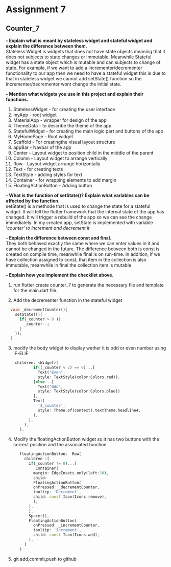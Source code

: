 
# Assignment 7 


## Counter_7

**- Explain what is meant by stateless widget and stateful widget and explain the difference between them.**<br>
Stateless Widget is widgets that does not have state objects meaning that it does not subjects to state changes or immutable. Meanwhile Stateful widget has a state object which is mutable and can subjects to change of state. For example, if we want to add a incrementer/decrementer functionality to our app then we need to have a stateful widget this is due to that in stateless widget we cannot add setState() function so the incrementer/decrementer wont change the initial state.
 
**- Mention what widgets you use in this project and explain their functions.**<br>
1. StatelessWidget - for creating the user interface
2. myApp - root widget
3. MaterialApp - wrapper for design of the app
4. ThemeData - to describe the theme of the app
6. StatefulWidget - for creating the main logic part and buttons of the app
7. MyHomePage - Root widget
8. Scaffold - For creatingthe visual layout structure
9. appBar - Navbar of the app
10. Center - Layout widget to position child in the middle of the parent
11. Column - Layout widget to arrange vertically
12. Row - Layout widget arrange horizontally
13. Text - for creating texts
14. TextStyle - adding styles for text
15. Container - for wrapping elements to add margin
16. FloatingActionButton - Adding button

**- What is the function of setState()? Explain what variables can be affected by the function.**<br>
setState() is a methode that is used to change the state for a stateful widget. It will tell the flutter framework that the internal state of the app has changed. It will trigger a rebuild of the app so we can see the change immediately. In my created app, setState is implemented with variable '_counter' to increment and decrement it_ 

**- Explain the difference between const and final.**<br>
They both behaved exactly the same where we can enter values in it and cannot be changed in the future. The difference between both is const is created on compile time, meanwhile final is on run-time. In addition, if we have collection assigned to const, that item in the collection is also immutable, meanwhile in final the collection item is mutable

**-  Explain how you implement the checklist above.**<br>
1. run flutter create counter_7 to generate the necessary file and template for the main.dart file.

2. Add the decrementer function in the stateful widget
``` dart
  void _decrementCounter(){
    setState((){
      if(_counter > 0 ){
        _counter--;
      }
    });
  }
```
3. modify the body widget to display wether it is odd or even number using IF-ELIF

```dart
    children: <Widget>[ 
            if((_counter % 2) == 0)...[
              Text("Even",
              style: TextStyle(color:Colors.red)),
            ]else...[
              Text("Odd",
              style: TextStyle(color:Colors.blue))
            ],
            Text(
              '$_counter',
              style: Theme.of(context).textTheme.headline4,
            ),
          ],
        ),
      ),
```
4. Modify the floatingActionButton widget so it has two buttons with the correct position and the associated function

```dart
      floatingActionButton:  Row(
        children :[
          if(_counter != 0)...[
             Container(
            margin: EdgeInsets.only(left:20),
            child: 
            FloatingActionButton(
            onPressed: _decrementCounter,
            tooltip: 'Decrement',
            child: const Icon(Icons.remove),
            ), 
          ),
          ],
          Spacer(),
          FloatingActionButton(
            onPressed: _incrementCounter,
            tooltip: 'Increment',
            child: const Icon(Icons.add),
          ), 
        ]
      )
```
5. git add,commit,push to github
